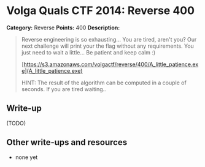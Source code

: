 # Volga Quals CTF 2014: Reverse 400

**Category:** Reverse
**Points:** 400
**Description:**

> Reverse engineering is so exhausting... You are tired, aren't you? Our next challenge will print your the flag without any requirements. You just need to wait a little... Be patient and keep calm :)
>
> [https://s3.amazonaws.com/volgactf/reverse/400/A_little_patience.exe](A_little_patience.exe)
>
> HINT: The result of the algorithm can be computed in a couple of seconds. If you are tired waiting..

## Write-up

(TODO)

## Other write-ups and resources

* none yet
